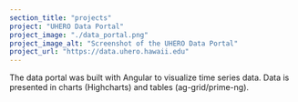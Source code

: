 ```yaml
---
section_title: "projects"
project: "UHERO Data Portal"
project_image: "./data_portal.png"
project_image_alt: "Screenshot of the UHERO Data Portal"
project_url: "https://data.uhero.hawaii.edu"
---
```

The data portal was built with Angular to visualize time series data. Data is presented in charts (Highcharts) and tables (ag-grid/prime-ng). 
